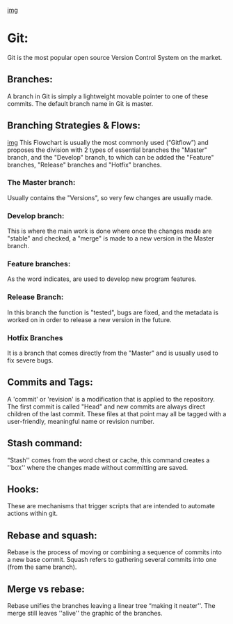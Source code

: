 [img](https://lh3.googleusercontent.com/dnyDO-4zLMWbPGdEz7kMS1wtrTuzvEpNjWCswck1WAT9ADcoJHkxfB9I09hfUh69lv2VPggt3tbqLj_HaxjAWGvtP7yIj0Y0U2GmyaQ2BRRQdNklrWnFx27ZXNdJn-4-svnyZmID)

# Git: 
Git is the most popular open source Version Control System on the market.

## Branches:
A branch in Git is simply a lightweight movable pointer to one of these commits. The default branch name in Git is master.
## Branching Strategies & Flows: 
[img](https://salesforcegraells.files.wordpress.com/2017/10/gitflow-workflow.jpg)
This Flowchart is usually the most commonly used (“Gitflow”) and proposes the division with 2 types of essential branches the "Master" branch, and the "Develop" branch, to which can be added the "Feature" branches, "Release" branches and "Hotfix" branches.

### The Master branch:
Usually contains the "Versions", so very few changes are usually made.
### Develop branch:
This is where the main work is done where once the changes made are "stable" and checked, a "merge" is made to a new version in the Master branch.
### Feature branches:
As the word indicates, are used to develop new program features.
### Release Branch:
In this branch the function is "tested", bugs are fixed, and the metadata is worked on in order to release a new version in the future. 
### Hotfix Branches
It is a branch that comes directly from the "Master" and is usually used to fix severe bugs.
## Commits and Tags:
A 'commit' or 'revision' is a modification that is applied to the repository. The first commit is called "Head" and new commits are always direct children of the last commit.
These files at that point may all be tagged with a user-friendly, meaningful name or revision number.
## Stash command:
“Stash'' comes from the word chest or cache, this command creates a ''box'' where the changes made without committing are saved.
## Hooks:
These are mechanisms that trigger scripts that are intended to automate actions within git.
## Rebase and squash: 
Rebase is the process of moving or combining a sequence of commits into a new base commit.
Squash refers to gathering several commits into one (from the same branch).
## Merge vs rebase:
Rebase unifies the branches leaving a linear tree “making it neater''. The merge still leaves ''alive'' the graphic of the branches.
